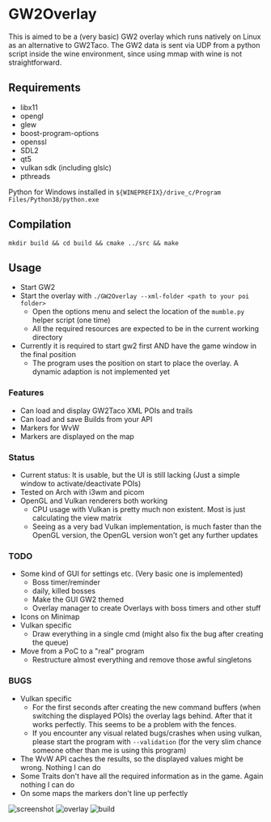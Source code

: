 # GW2Overlay

This is aimed to be a (very basic) GW2 overlay which runs natively on Linux as an alternative to GW2Taco.
The GW2 data is sent via UDP from a python script inside the wine environment, since using mmap with wine is not straightforward.

## Requirements
 * libx11
 * opengl
 * glew
 * boost-program-options
 * openssl
 * SDL2
 * qt5
 * vulkan sdk (including glslc)
 * pthreads

Python for Windows installed in `${WINEPREFIX}/drive_c/Program Files/Python38/python.exe`

## Compilation
 `mkdir build && cd build && cmake ../src && make`


## Usage
 * Start GW2
 * Start the overlay with `./GW2Overlay --xml-folder <path to your poi folder>`
   * Open the options menu and select the location of the `mumble.py` helper script (one time)
   * All the required resources are expected to be in the current working directory
 * Currently it is required to start gw2 first AND have the game window in the final position
   * The program uses the position on start to place the overlay. A dynamic adaption is not implemented yet

### Features
 * Can load and display GW2Taco XML POIs and trails
 * Can load and save Builds from your API
 * Markers for WvW
 * Markers are displayed on the map

### Status
 * Current status: It is usable, but the UI is still lacking (Just a simple window to activate/deactivate POIs)
 * Tested on Arch with i3wm and picom
 * OpenGL and Vulkan renderers both working
   * CPU usage with Vulkan is pretty much non existent. Most is just calculating the view matrix
   * Seeing as a very bad Vulkan implementation, is much faster than the OpenGL version, the OpenGL version won't get any further updates

### TODO
 * Some kind of GUI for settings etc. (Very basic one is implemented)
   * Boss timer/reminder
   * daily, killed bosses
   * Make the GUI GW2 themed
   * Overlay manager to create Overlays with boss timers and other stuff
 * Icons on Minimap
 * Vulkan specific
   * Draw everything in a single cmd (might also fix the bug after creating the queue)
 * Move from a PoC to a "real" program
   * Restructure almost everything and remove those awful singletons
 
### BUGS
 * Vulkan specific
   * For the first seconds after creating the new command buffers (when switching the displayed POIs) the overlay lags behind. After that it works perfectly. This seems to be a problem with the fences.
   * If you encounter any visual related bugs/crashes when using vulkan, please start the program with `--validation` (for the very slim chance someone other than me is using this program)
 * The WvW API caches the results, so the displayed values might be wrong. Nothing I can do
 * Some Traits don't have all the required information as in the game. Again nothing I can do
 * On some maps the markers don't line up perfectly
  
 ![screenshot](https://user-images.githubusercontent.com/1054449/90751525-89bd8880-e2d6-11ea-9985-2ffa561d9049.png)
 ![overlay](https://user-images.githubusercontent.com/1054449/107359883-85c83180-6ad5-11eb-854f-567836ef4743.png)
 ![build](https://user-images.githubusercontent.com/1054449/107359884-86f95e80-6ad5-11eb-9e06-1148f7959bc8.png)
